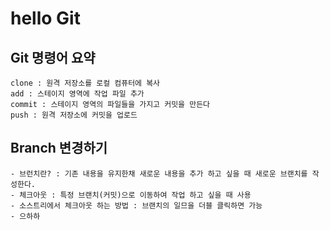 # hello Git

## Git 명령어 요약
    clone : 원격 저장소를 로컬 컴퓨터에 복사
    add : 스테이지 영역에 작업 파일 추가
    commit : 스테이지 영역의 파일들을 가지고 커밋을 만든다
    push : 원격 저장소에 커밋을 업로드

## Branch 변경하기
    - 브런치란? : 기존 내용을 유지한채 새로운 내용을 추가 하고 싶을 때 새로운 브랜치를 작성한다.
    - 체크아웃 : 특정 브랜치(커밋)으로 이동하여 작업 하고 싶을 때 사용
    - 소스트리에서 체크아웃 하는 방법 : 브랜치의 일므을 더블 클릭하면 가능
    - 으하하